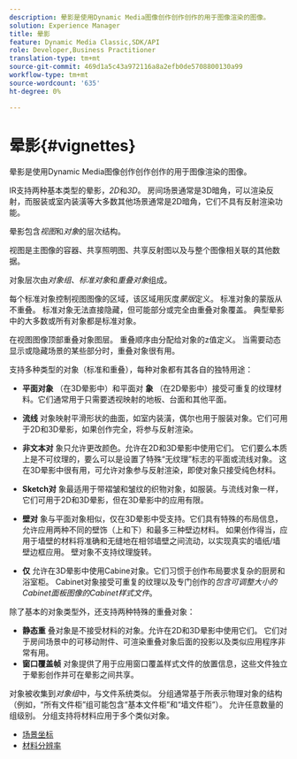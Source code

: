 ```yaml
---
description: 晕影是使用Dynamic Media图像创作创作创作的用于图像渲染的图像。
solution: Experience Manager
title: 晕影
feature: Dynamic Media Classic,SDK/API
role: Developer,Business Practitioner
translation-type: tm+mt
source-git-commit: 469d1a5c43a972116a8a2efb0de5708800130a99
workflow-type: tm+mt
source-wordcount: '635'
ht-degree: 0%

---
```



# 晕影{#vignettes}

晕影是使用Dynamic Media图像创作创作创作的用于图像渲染的图像。

IR支持两种基本类型的晕影，*2D*&#x200B;和&#x200B;*3D*。 房间场景通常是3D暗角，可以渲染反射，而服装或室内装潢等大多数其他场景通常是2D暗角，它们不具有反射渲染功能。

晕影包含&#x200B;*视图*&#x200B;和&#x200B;*对象*&#x200B;的层次结构。

视图是主图像的容器、共享照明图、共享反射图以及与整个图像相关联的其他数据。

对象层次由&#x200B;*对象组*、*标准对象*&#x200B;和&#x200B;*重叠对象*&#x200B;组成。

每个标准对象控制视图图像的区域，该区域用灰度&#x200B;*蒙版*&#x200B;定义。 标准对象的蒙版从不重叠。 标准对象无法直接隐藏，但可能部分或完全由重叠对象覆盖。 典型晕影中的大多数或所有对象都是标准对象。

在视图图像顶部重叠对象图层。 重叠顺序由分配给对象的z值定义。 当需要动态显示或隐藏场景的某些部分时，重叠对象很有用。

支持多种类型的对象（标准和重叠），每种对象都有其各自的独特用途：

* **平面对象** （在3D晕影中）和平面对 **象** （在2D晕影中）接受可重复的纹理材料。它们通常用于只需要透视映射的地板、台面和其他平面。

* **流线** 对象映射平滑形状的曲面，如室内装潢，偶尔也用于服装对象。它们可用于2D和3D晕影，如果创作完全，将参与反射渲染。
* **非文本对** 象只允许更改颜色。允许在2D和3D晕影中使用它们。 它们要么本质上是不可纹理的，要么可以是设置了特殊“无纹理”标志的平面或流线对象。 这在3D晕影中很有用，可允许对象参与反射渲染，即使对象只接受纯色材料。
* **Sketch对** 象最适用于带褶皱和皱纹的织物对象，如服装。与流线对象一样，它们可用于2D和3D晕影，但在3D晕影中的应用有限。
* **壁对** 象与平面对象相似，仅在3D晕影中受支持。它们具有特殊的布局信息，允许应用两种不同的壁饰（上和下）和最多三种壁边材料。 如果创作得当，应用于墙壁的材料将准确和无缝地在相邻墙壁之间流动，以实现真实的墙纸/墙壁边框应用。 壁对象不支持纹理旋转。
* **仅** 允许在3D晕影中使用Cabine对象。它们习惯于创作布局要求复杂的厨房和浴室柜。 Cabinet对象接受可重复的纹理以及专门创作的&#x200B;*包含可调整大小的Cabinet面板图像的Cabinet样式文件*。

除了基本的对象类型外，还支持两种特殊的重叠对象：

* **静态重** 叠对象是不接受材料的对象。允许在2D和3D晕影中使用它们。 它们对于房间场景中的可移动附件、可渲染重叠对象后面的投影以及类似应用程序非常有用。
* **窗口覆盖帧** 对象提供了用于应用窗口覆盖样式文件的放置信息，这些文件独立于晕影创作并可在晕影之间共享。

对象被收集到&#x200B;*对象组*&#x200B;中，与文件系统类似。 分组通常基于所表示物理对象的结构（例如，“所有文件柜”组可能包含“基本文件柜”和“墙文件柜”）。 允许任意数量的组级别。 分组支持将材料应用于多个类似对象。

* [场景坐标](c-ir-scene-coordinates.md)
* [材料分辨率](c-ir-material-resolution.md)
